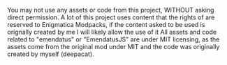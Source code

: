 You may not use any assets or code from this project, WITHOUT asking direct permission. A lot of this project uses content that the rights of are reserved to Enigmatica Modpacks, if the content asked to be used is orignally created by me I will likely allow the use of it
All assets and code related to "emendatus" or "EmendatusJS" are under MIT licensing, as the assets come from the original mod under MIT and the code was originally created by myself (deepacat).

